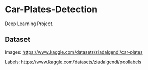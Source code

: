 # Car-Plates-Detection
Deep Learning Project.

## Dataset
Images: https://www.kaggle.com/datasets/ziadalgendi/car-plates

Labels: https://www.kaggle.com/datasets/ziadalgendi/poollabels
